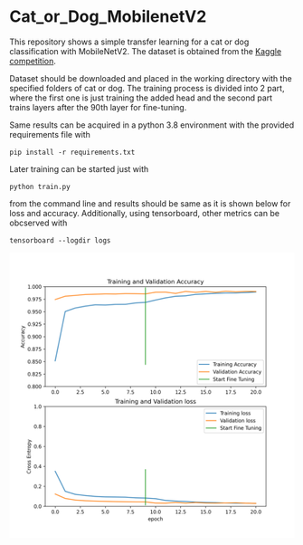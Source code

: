 # Cat_or_Dog_MobilenetV2
This repository shows a simple transfer learning for a cat or dog classification with MobileNetV2. The dataset is obtained from the [Kaggle competition](https://www.kaggle.com/competitions/dogs-vs-cats/overview).

Dataset should be downloaded and placed in the working directory with the specified folders of cat or dog. The training process is divided into 2 part, where the first one is just training the added head and the second part trains layers after the 90th layer for fine-tuning.

Same results can be acquired in a python 3.8 environment with the provided requirements file with 
```
pip install -r requirements.txt
```

Later training can be started just with
```
python train.py
```
from the command line and results should be same as it is shown below for loss and accuracy. Additionally, using tensorboard, other metrics can be obcserved with
```
tensorboard --logdir logs
```
![fine_tuning](4_res_fine_tuning.png)
